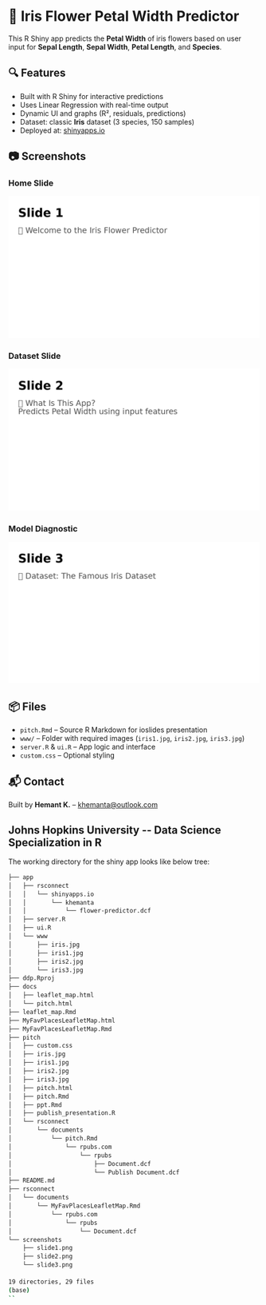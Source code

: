 
# 🌸 Iris Flower Petal Width Predictor

This R Shiny app predicts the **Petal Width** of iris flowers based on user input for **Sepal Length**, **Sepal Width**, **Petal Length**, and **Species**.

## 🔍 Features

- Built with R Shiny for interactive predictions
- Uses Linear Regression with real-time output
- Dynamic UI and graphs (R², residuals, predictions)
- Dataset: classic **Iris** dataset (3 species, 150 samples)
- Deployed at: [shinyapps.io](https://khemanta.shinyapps.io/flower-predictor/)

## 📷 Screenshots

### Home Slide
![Slide1](screenshots/slide1.png)

### Dataset Slide
![Slide2](screenshots/slide2.png)

### Model Diagnostic
![Slide3](screenshots/slide3.png)

## 📦 Files

- `pitch.Rmd` – Source R Markdown for ioslides presentation
- `www/` – Folder with required images (`iris1.jpg`, `iris2.jpg`, `iris3.jpg`)
- `server.R` & `ui.R` – App logic and interface
- `custom.css` – Optional styling

## 📬 Contact

Built by **Hemant K.** – khemanta@outlook.com



## Johns Hopkins University -- Data Science Specialization in R

The working directory for the shiny app looks like below tree: 

```bash
├── app
│   ├── rsconnect
│   │   └── shinyapps.io
│   │       └── khemanta
│   │           └── flower-predictor.dcf
│   ├── server.R
│   ├── ui.R
│   └── www
│       ├── iris.jpg
│       ├── iris1.jpg
│       ├── iris2.jpg
│       └── iris3.jpg
├── ddp.Rproj
├── docs
│   ├── leaflet_map.html
│   └── pitch.html
├── leaflet_map.Rmd
├── MyFavPlacesLeafletMap.html
├── MyFavPlacesLeafletMap.Rmd
├── pitch
│   ├── custom.css
│   ├── iris.jpg
│   ├── iris1.jpg
│   ├── iris2.jpg
│   ├── iris3.jpg
│   ├── pitch.html
│   ├── pitch.Rmd
│   ├── ppt.Rmd
│   ├── publish_presentation.R
│   └── rsconnect
│       └── documents
│           └── pitch.Rmd
│               └── rpubs.com
│                   └── rpubs
│                       ├── Document.dcf
│                       └── Publish Document.dcf
├── README.md
├── rsconnect
│   └── documents
│       └── MyFavPlacesLeafletMap.Rmd
│           └── rpubs.com
│               └── rpubs
│                   └── Document.dcf
└── screenshots
    ├── slide1.png
    ├── slide2.png
    └── slide3.png

19 directories, 29 files
(base) 
``